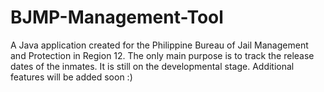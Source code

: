 # BJMP-Management-Tool

A Java application created for the Philippine Bureau of Jail Management and Protection in Region 12. The only main purpose is to track the release dates of the inmates. It is still on the developmental stage. Additional features will be added soon :)
